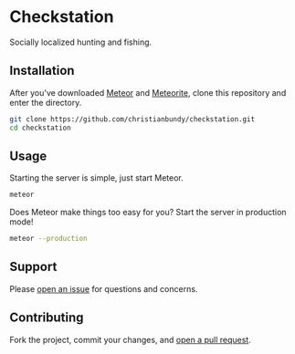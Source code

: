# Checkstation

Socially localized hunting and fishing.

## Installation

After you've downloaded [Meteor](https://github.com/meteor/meteor#quick-start) and [Meteorite](https://github.com/oortcloud/meteorite/#installing-meteorite), clone this repository and enter the directory.

```sh
git clone https://github.com/christianbundy/checkstation.git 
cd checkstation
```

## Usage


Starting the server is simple, just start Meteor.

```sh
meteor
```

Does Meteor make things too easy for you? Start the server in production mode!

```sh
meteor --production
```

## Support

Please [open an issue](https://github.com/christianbundy/checkstation/issues/new) for questions and concerns.

## Contributing

Fork the project, commit your changes, and [open a pull request](https://github.com/christianbundy/checkstation/compare/).
